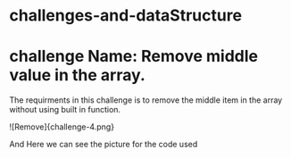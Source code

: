 # challenges-and-dataStructure
# challenge Name: Remove middle value in the array.
The requirments in this challenge is to remove the middle item in the array without using built in function.

![Remove]{challenge-4.png}

And Here we can see the picture for the code used 
